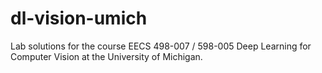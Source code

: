 # dl-vision-umich
Lab solutions for the course EECS 498-007 / 598-005 Deep Learning for Computer Vision at the University of Michigan.
